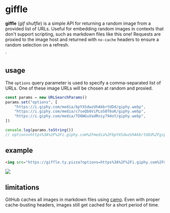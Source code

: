 # giffle

**giffle** (_gif_ shuf*fle*) is a simple API for returning a random image from a provided list of URLs.
Useful for embedding random images in contexts that don't support scripting, such as markdown files like this one!
Requests are proxied to the image host and returned with `no-cache` headers to ensure a random selection on a refresh.

`

## usage

The `options` query parameter is used to specify a comma-separated list of URLs. One of these image URLs will be chosen at random and proxied.

```javascript
const params = new URLSearchParams()
params.set("options", [
    "https://i.giphy.com/media/bpYXSdwzUhAkbrtUDd/giphy.webp",
    "https://i.giphy.com/media/c7seQb6ViPLoS0T6oK/giphy.webp",
    "https://i.giphy.com/media/TO8WGuVadRniy794oY/giphy.webp",
])

console.log(params.toString())
// options=https%3A%2F%2Fi.giphy.com%2Fmedia%2FbpYXSdwzUhAkbrtUDd%2Fgiphy.webp%2Chttps%3A%2F%2Fi.giphy.com%2Fmedia%2Fc7seQb6ViPLoS0T6oK%2Fgiphy.webp%2Chttps%3A%2F%2Fi.giphy.com%2Fmedia%2FTO8WGuVadRniy794oY%2Fgiphy.webp
```


## example

```markdown
<img src="https://giffle.ty.pizza?options=https%3A%2F%2Fi.giphy.com%2Fmedia%2Fc7seQb6ViPLoS0T6oK%2Fgiphy.webp%2Chttps%3A%2F%2Fi.giphy.com%2Fmedia%2FbpYXSdwzUhAkbrtUDd%2Fgiphy.webp%2Chttps%3A%2F%2Fi.giphy.com%2Fmedia%2FTO8WGuVadRniy794oY%2Fgiphy.webp">
```

<img src="https://giffle.ty.pizza?options=https%3A%2F%2Fi.giphy.com%2Fmedia%2Fc7seQb6ViPLoS0T6oK%2Fgiphy.webp%2Chttps%3A%2F%2Fi.giphy.com%2Fmedia%2FbpYXSdwzUhAkbrtUDd%2Fgiphy.webp%2Chttps%3A%2F%2Fi.giphy.com%2Fmedia%2FTO8WGuVadRniy794oY%2Fgiphy.webp">


## limitations

GitHub caches all images in markdown files using [camo](https://github.com/atmos/camo). Even with proper cache-busting headers, images still get cached for a short period of time.
